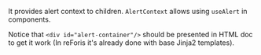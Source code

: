 It provides alert context to children. `AlertContext` allows using `useAlert` in components.

Notice that `<div id="alert-container"/>` should be presented in HTML doc to get it work (In reForis it's already done
with base Jinja2 templates).
